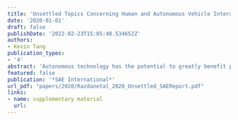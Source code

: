 ```yaml
---
title: 'Unsettled Topics Concerning Human and Autonomous Vehicle Interaction'
date: '2020-01-01'
draft: false
publishDate: '2022-02-23T15:05:40.534652Z'
authors:
- Kevin Tang
publication_types:
- '4'
abstract: 'Autonomous technology has the potential to greatly benefit personal transportation, last-mile delivery, logistics, and many other mobility applications. In many of these applications, the mobility infrastructure is a shared resource in which all the players must cooperate. In fact, the driving task has been described as a “tango” where we— as humans—cooperate to enable a robust transportation system. Can autonomous systems participate in this tango? Does that even make sense? This report will examine the current interaction points between humans and autonomous systems, the shortcomings of the current state of these systems with a particular focus on advanced driver assistance systems, the requirements for humanmachine interfaces as imposed by human perception, and finally, the progress being made to close the gap. NOTE: SAE EDGE™ Research Reports are intended to identify and illuminate key issues in emerging, but still unsettled, technologies of interest to the mobility industry. The goal of SAE EDGE™ Research Reports is to stimulate discussion and work in the hope of promoting and speeding resolution of identified issues. SAE EDGE™ Research Reports are not intended to resolve the challenges they identify or close any topic to further scrutiny.'
featured: false
publication: '*SAE International*'
url_pdf: "papers/2020/Razdanetal_2020_Unsettled_SAEReport.pdf"
links:
- name: supplementary material
  url: 
---
```


